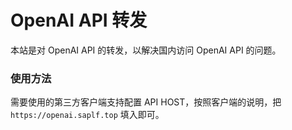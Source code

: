 # OpenAI API 转发

本站是对 OpenAI API 的转发，以解决国内访问 OpenAI API 的问题。

### 使用方法

需要使用的第三方客户端支持配置 API HOST，按照客户端的说明，把 `https://openai.saplf.top` 填入即可。
